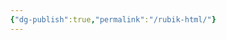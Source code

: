 ```yaml
---
{"dg-publish":true,"permalink":"/rubik-html/"}
---
```




<!DOCTYPE html>
<html lang="en">
<head>
  <meta charset="UTF-8">
  <meta name="viewport" content="width=device-width, initial-scale=1.0">
  <title>Rubik's Cube Simulator</title>
  <style>
    body {
      margin: 0;
      overflow: hidden;
      font-family: Arial, sans-serif;
    }
    #container {
      width: 100%;
      height: 100vh;
      display: flex;
      flex-direction: column;
    }
    #canvas {
      flex: 1;
    }
    #controls {
      background: #f0f0f0;
      padding: 10px;
      display: flex;
      flex-wrap: wrap;
      gap: 8px;
    }
    button {
      padding: 8px 12px;
      background: #4CAF50;
      color: white;
      border: none;
      border-radius: 4px;
      cursor: pointer;
      font-weight: bold;
    }
    button:hover {
      background: #45a049;
    }
    .move-btn {
      background: #2196F3;
    }
    .move-btn:hover {
      background: #0b7dda;
    }
    #scramble-btn {
      background: #ff9800;
    }
    #scramble-btn:hover {
      background: #e68a00;
    }
    #solve-btn {
      background: #f44336;
    }
    #solve-btn:hover {
      background: #da190b;
    }
  </style>
</head>
<body>
  <div id="container">
    <div id="canvas"></div>
    <div id="controls">
      <button class="move-btn" data-face="U">U</button>
      <button class="move-btn" data-face="D">D</button>
      <button class="move-btn" data-face="L">L</button>
      <button class="move-btn" data-face="R">R</button>
      <button class="move-btn" data-face="F">F</button>
      <button class="move-btn" data-face="B">B</button>
      <button class="move-btn" data-face="U'" data-prime="true">U'</button>
      <button class="move-btn" data-face="D'" data-prime="true">D'</button>
      <button class="move-btn" data-face="L'" data-prime="true">L'</button>
      <button class="move-btn" data-face="R'" data-prime="true">R'</button>
      <button class="move-btn" data-face="F'" data-prime="true">F'</button>
      <button class="move-btn" data-face="B'" data-prime="true">B'</button>
      <button id="scramble-btn">Scramble</button>
      <button id="solve-btn">Auto Solve</button>
      <button id="reset-btn">Reset</button>
    </div>
  </div>

  <script src="https://cdnjs.cloudflare.com/ajax/libs/three.js/r128/three.min.js"></script>
  <script>
    // Cube configuration
    const CUBE_SIZE = 3;
    const PIECE_SIZE = 1;
    const GAP = 0.05;
    const COLORS = {
      U: 0xffffff, // white (up)
      D: 0xffff00, // yellow (down)
      F: 0x00ff00, // green (front)
      B: 0x0000ff, // blue (back)
      R: 0xff0000, // red (right)
      L: 0xffa500  // orange (left)
    };

    // Three.js setup
    const scene = new THREE.Scene();
    scene.background = new THREE.Color(0x222222);
    const camera = new THREE.PerspectiveCamera(45, window.innerWidth / window.innerHeight, 0.1, 1000);
    camera.position.set(8, 8, 8);
    camera.lookAt(0, 0, 0);

    const renderer = new THREE.WebGLRenderer({ antialias: true });
    renderer.setSize(window.innerWidth, window.innerHeight);
    document.getElementById('canvas').appendChild(renderer.domElement);

    // Add lighting
    const ambientLight = new THREE.AmbientLight(0xffffff, 0.6);
    scene.add(ambientLight);

    const directionalLight = new THREE.DirectionalLight(0xffffff, 0.8);
    directionalLight.position.set(5, 10, 7);
    scene.add(directionalLight);

    // Controls
    let isDragging = false;
    let previousMousePosition = { x: 0, y: 0 };
    const cubePivot = new THREE.Group();
    scene.add(cubePivot);

    // Mouse controls
    renderer.domElement.addEventListener('mousedown', (e) => {
      isDragging = true;
      previousMousePosition = { x: e.clientX, y: e.clientY };
    });

    renderer.domElement.addEventListener('mouseup', () => {
      isDragging = false;
    });

    renderer.domElement.addEventListener('mousemove', (e) => {
      if (isDragging && !isAnimating) {
        const deltaMove = {
          x: e.clientX - previousMousePosition.x,
          y: e.clientY - previousMousePosition.y
        };

        cubePivot.rotation.y += deltaMove.x * 0.01;
        cubePivot.rotation.x += deltaMove.y * 0.01;

        previousMousePosition = { x: e.clientX, y: e.clientY };
      }
    });

    // Cube data structures
    let cubelets = [];
    let cubeState = {};
    let moveQueue = [];
    let isAnimating = false;
    let isSolving = false;

    // Cube initialization
    function initCube() {
      // Clear existing cubelets
      cubelets.forEach(cubelet => {
        cubePivot.remove(cubelet);
      });
      cubelets = [];
      
      const offset = ((CUBE_SIZE - 1) / 2) * (PIECE_SIZE + GAP);
      
      // Create 27 cubelets (3x3x3)
      for (let x = 0; x < CUBE_SIZE; x++) {
        for (let y = 0; y < CUBE_SIZE; y++) {
          for (let z = 0; z < CUBE_SIZE; z++) {
            // Skip center piece (internal)
            if (x === 1 && y === 1 && z === 1) continue;
            
            const geometry = new THREE.BoxGeometry(PIECE_SIZE, PIECE_SIZE, PIECE_SIZE);
            const materials = Array(6).fill().map(() => new THREE.MeshPhongMaterial({ color: 0x333333 }));
            
            // Set face colors
            if (z === 0) materials[5].color.setHex(COLORS.F); // Front face
            if (z === 2) materials[4].color.setHex(COLORS.B); // Back face
            if (x === 0) materials[0].color.setHex(COLORS.L); // Left face
            if (x === 2) materials[1].color.setHex(COLORS.R); // Right face
            if (y === 0) materials[3].color.setHex(COLORS.D); // Down face
            if (y === 2) materials[2].color.setHex(COLORS.U); // Up face
            
            const cubelet = new THREE.Mesh(geometry, materials);
            cubelet.position.set(
              (x - 1) * (PIECE_SIZE + GAP),
              (y - 1) * (PIECE_SIZE + GAP),
              (z - 1) * (PIECE_SIZE + GAP)
            );
            
            // Store position data for moves
            cubelet.userData = {
              originalX: x,
              originalY: y,
              originalZ: z,
              currentX: x,
              currentY: y,
              currentZ: z
            };
            
            cubelets.push(cubelet);
            cubePivot.add(cubelet);
          }
        }
      }
      
      updateCubeState();
    }

    // Function to update internal cube state representation
    function updateCubeState() {
      cubeState = {
        U: [], // Up face (y=2)
        D: [], // Down face (y=0)
        F: [], // Front face (z=0)
        B: [], // Back face (z=2)
        R: [], // Right face (x=2)
        L: []  // Left face (x=0)
      };
      
      cubelets.forEach(cubelet => {
        const { currentX, currentY, currentZ } = cubelet.userData;
        
        if (currentY === 2) cubeState.U.push(cubelet);
        if (currentY === 0) cubeState.D.push(cubelet);
        if (currentZ === 0) cubeState.F.push(cubelet);
        if (currentZ === 2) cubeState.B.push(cubelet);
        if (currentX === 2) cubeState.R.push(cubelet);
        if (currentX === 0) cubeState.L.push(cubelet);
      });
    }

    // Perform a single move
    function performMove(face, isPrime = false) {
      if (isAnimating) {
        moveQueue.push({ face, isPrime });
        return;
      }
      
      isAnimating = true;
      
      const facePieces = cubeState[face];
      const rotationAxis = new THREE.Vector3();
      const rotationAngle = isPrime ? -Math.PI/2 : Math.PI/2;
      
      // Set rotation axis based on face
      if (face === 'U' || face === 'D') {
        rotationAxis.set(0, 1, 0);
      } else if (face === 'L' || face === 'R') {
        rotationAxis.set(1, 0, 0);
      } else if (face === 'F' || face === 'B') {
        rotationAxis.set(0, 0, 1);
      }
      
      // Setup rotation pivot
      const pivot = new THREE.Object3D();
      scene.add(pivot);
      
      // Move pieces to pivot
      facePieces.forEach(piece => {
        // Back up original world position and rotation
        const worldPos = new THREE.Vector3();
        piece.getWorldPosition(worldPos);
        
        const worldQuat = new THREE.Quaternion();
        piece.getWorldQuaternion(worldQuat);
        
        // Reparent to pivot
        cubePivot.remove(piece);
        pivot.add(piece);
        
        // Restore world position and rotation
        piece.position.copy(worldPos);
        piece.quaternion.copy(worldQuat);
      });
      
      // Animate rotation
      let progress = 0;
      const animateRotation = () => {
        progress += 0.08;
        
        if (progress < 1) {
          pivot.rotation[face === 'U' || face === 'D' ? 'y' : face === 'L' || face === 'R' ? 'x' : 'z'] = 
            rotationAngle * progress;
          requestAnimationFrame(animateRotation);
        } else {
          // Finish rotation exactly at target angle
          pivot.rotation[face === 'U' || face === 'D' ? 'y' : face === 'L' || face === 'R' ? 'x' : 'z'] = 
            rotationAngle;
          
          // Move pieces back to cube
          facePieces.forEach(piece => {
            // Back up position and rotation
            const worldPos = new THREE.Vector3();
            piece.getWorldPosition(worldPos);
            
            const worldQuat = new THREE.Quaternion();
            piece.getWorldQuaternion(worldQuat);
            
            // Reparent back to cube
            pivot.remove(piece);
            cubePivot.add(piece);
            
            // Restore world position
            piece.position.copy(worldPos);
            piece.quaternion.copy(worldQuat);
            
            // Update cubelet position data
            updateCubeletPosition(piece, face, isPrime);
          });
          
          // Clean up
          scene.remove(pivot);
          
          // Update internal state
          updateCubeState();
          
          isAnimating = false;
          
          // Process next move in queue if any
          if (moveQueue.length > 0) {
            const nextMove = moveQueue.shift();
            performMove(nextMove.face, nextMove.isPrime);
          } else if (isSolving) {
            checkAndContinueSolving();
          }
        }
      };
      
      animateRotation();
    }

    // Update position data after a move
    function updateCubeletPosition(cubelet, face, isPrime) {
      const { currentX, currentY, currentZ } = cubelet.userData;
      let newX = currentX, newY = currentY, newZ = currentZ;
      
      // Update position based on face
      if (face === 'U' && currentY === 2) {
        if (isPrime) {
          // U' move: (x,y,z) -> (z,y,3-x-1)
          [newX, newZ] = [currentZ, CUBE_SIZE - currentX - 1];
        } else {
          // U move: (x,y,z) -> (3-z-1,y,x)
          [newX, newZ] = [CUBE_SIZE - currentZ - 1, currentX];
        }
      } else if (face === 'D' && currentY === 0) {
        if (isPrime) {
          // D' move: (x,y,z) -> (3-z-1,y,x)
          [newX, newZ] = [CUBE_SIZE - currentZ - 1, currentX];
        } else {
          // D move: (x,y,z) -> (z,y,3-x-1)
          [newX, newZ] = [currentZ, CUBE_SIZE - currentX - 1];
        }
      } else if (face === 'F' && currentZ === 0) {
        if (isPrime) {
          // F' move: (x,y,z) -> (y,3-x-1,z)
          [newX, newY] = [currentY, CUBE_SIZE - currentX - 1];
        } else {
          // F move: (x,y,z) -> (3-y-1,x,z)
          [newX, newY] = [CUBE_SIZE - currentY - 1, currentX];
        }
      } else if (face === 'B' && currentZ === 2) {
        if (isPrime) {
          // B' move: (x,y,z) -> (3-y-1,x,z)
          [newX, newY] = [CUBE_SIZE - currentY - 1, currentX];
        } else {
          // B move: (x,y,z) -> (y,3-x-1,z)
          [newX, newY] = [currentY, CUBE_SIZE - currentX - 1];
        }
      } else if (face === 'R' && currentX === 2) {
        if (isPrime) {
          // R' move: (x,y,z) -> (x,z,3-y-1)
          [newY, newZ] = [currentZ, CUBE_SIZE - currentY - 1];
        } else {
          // R move: (x,y,z) -> (x,3-z-1,y)
          [newY, newZ] = [CUBE_SIZE - currentZ - 1, currentY];
        }
      } else if (face === 'L' && currentX === 0) {
        if (isPrime) {
          // L' move: (x,y,z) -> (x,3-z-1,y)
          [newY, newZ] = [CUBE_SIZE - currentZ - 1, currentY];
        } else {
          // L move: (x,y,z) -> (x,z,3-y-1)
          [newY, newZ] = [currentZ, CUBE_SIZE - currentY - 1];
        }
      }
      
      cubelet.userData.currentX = newX;
      cubelet.userData.currentY = newY;
      cubelet.userData.currentZ = newZ;
    }

    // Scramble the cube
    function scrambleCube() {
      if (isAnimating || isSolving) return;
      
      const moves = [];
      const faces = ['U', 'D', 'L', 'R', 'F', 'B'];
      
      // Generate 20 random moves
      for (let i = 0; i < 20; i++) {
        const face = faces[Math.floor(Math.random() * faces.length)];
        const isPrime = Math.random() > 0.5;
        moves.push({ face, isPrime });
      }
      
      // Execute moves one by one
      let moveIndex = 0;
      const executeNextMove = () => {
        if (moveIndex < moves.length) {
          const move = moves[moveIndex++];
          performMove(move.face, move.isPrime);
          
          // Set up callback for when this move is done
          const checkMoveComplete = () => {
            if (!isAnimating) {
              executeNextMove();
            } else {
              requestAnimationFrame(checkMoveComplete);
            }
          };
          
          requestAnimationFrame(checkMoveComplete);
        }
      };
      
      executeNextMove();
    }

    // Check if cube is solved
    function isCubeSolved() {
      // For each face, all stickers should be the same color
      const faces = ['U', 'D', 'L', 'R', 'F', 'B'];
      
      for (const face of faces) {
        // Check if face is solved by checking original coordinates
        for (let i = 1; i < cubeState[face].length; i++) {
          const firstPiece = cubeState[face][0];
          const currentPiece = cubeState[face][i];
          
          // Compare X coordinates for U/D faces
          if (face === 'U' || face === 'D') {
            if (firstPiece.userData.originalY !== currentPiece.userData.originalY) {
              return false;
            }
          }
          // Compare Y coordinates for F/B faces
          else if (face === 'F' || face === 'B') {
            if (firstPiece.userData.originalZ !== currentPiece.userData.originalZ) {
              return false;
            }
          }
          // Compare Z coordinates for L/R faces
          else if (face === 'L' || face === 'R') {
            if (firstPiece.userData.originalX !== currentPiece.userData.originalX) {
              return false;
            }
          }
        }
      }
      
      return true;
    }

    // Solve the cube using a beginner's method (simplified for demo)
    function solveCube() {
      if (isAnimating || isSolving) return;
      
      // Create solution steps (this is a highly simplified solver)
      // For a real solver, we would implement a more sophisticated algorithm
      
      // Just for demo - let's reverse scramble by trying random moves
      // This is NOT a real solver, it's just to demonstrate the concept
      isSolving = true;
      
      checkAndContinueSolving();
    }

    function checkAndContinueSolving() {
      if (isCubeSolved()) {
        isSolving = false;
        return;
      }
      
      // Try a random move
      const faces = ['U', 'D', 'L', 'R', 'F', 'B'];
      const face = faces[Math.floor(Math.random() * faces.length)];
      const isPrime = Math.random() > 0.5;
      
      // Make the move
      performMove(face, isPrime);
    }

    // Reset cube to solved state
    function resetCube() {
      if (isAnimating) return;
      
      // Cancel any solving in progress
      isSolving = false;
      moveQueue = [];
      
      // Clear and reinitialize
      initCube();
    }

    // Set up event listeners
    document.querySelectorAll('.move-btn').forEach(button => {
      button.addEventListener('click', () => {
        const face = button.dataset.face.charAt(0);
        const isPrime = button.dataset.prime === 'true';
        performMove(face, isPrime);
      });
    });

    document.getElementById('scramble-btn').addEventListener('click', scrambleCube);
    document.getElementById('solve-btn').addEventListener('click', solveCube);
    document.getElementById('reset-btn').addEventListener('click', resetCube);

    // Handle window resize
    window.addEventListener('resize', () => {
      camera.aspect = window.innerWidth / window.innerHeight;
      camera.updateProjectionMatrix();
      renderer.setSize(window.innerWidth, window.innerHeight);
    });

    // Animation loop
    function animate() {
      requestAnimationFrame(animate);
      renderer.render(scene, camera);
    }

    // Initialize and start
    initCube();
    animate();
  </script>
</body>
</html>
